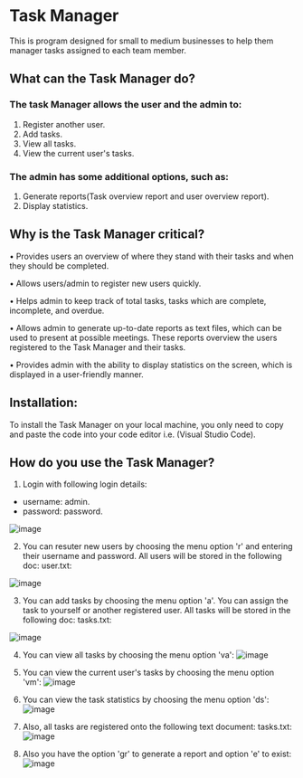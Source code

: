 # Task Manager
This is  program designed for small to medium businesses to help them manager tasks assigned to each team member.
## What can the Task Manager do?
### The task Manager allows the user and the admin to:
1. Register another user.
2. Add tasks.
3. View all tasks.
4. View the current user's tasks.

### The admin has some additional options, such as:
1. Generate reports(Task overview report and user overview report).
2. Display statistics.

## Why is the Task Manager critical?

•	Provides users an overview of where they stand with their tasks and when they should be completed.

•	Allows users/admin to register new users quickly. 

•	Helps admin to keep track of total tasks, tasks which are complete, incomplete, and overdue.

•	Allows admin to generate up-to-date reports as text files, which can be used to present at possible meetings. These reports overview the users registered to the Task Manager and their tasks.

•	Provides admin with the ability to display statistics on the screen, which is displayed in a user-friendly manner.

## Installation:
To install the Task Manager on your local machine, you only need to copy and paste the code into your code editor i.e. (Visual Studio Code).

## How do you use the Task Manager?
1. Login with following login details:

- username: admin.
- password: password.

 ![image](https://github.com/mcorco/finalCapstone/assets/151782515/7b4de593-09a4-43fa-ab07-4ccec09976ad)

2. You can resuter new users by choosing the menu option 'r' and entering their username and password. All users will be stored in the following doc: user.txt:

![image](https://github.com/mcorco/finalCapstone/assets/151782515/37514d72-500d-417b-95dc-ed53e9ac57a0)

3. You can add tasks by choosing the menu option 'a'. You can assign the task to yourself or another registered user. All tasks will be stored in the following doc: tasks.txt:
   
![image](https://github.com/mcorco/finalCapstone/assets/151782515/478873d3-edc8-4378-a70e-912af67d5ab7)

4. You can view all tasks by choosing the menu option 'va':
![image](https://github.com/mcorco/finalCapstone/assets/151782515/d58eb80a-7231-452e-800b-aef98eb5d3f0)

5. You can view the current user's tasks by choosing the menu option 'vm':
![image](https://github.com/mcorco/finalCapstone/assets/151782515/7702bccb-40e1-407c-ae15-483e0495ba0f)

6. You can view the task statistics by choosing the menu option 'ds':
![image](https://github.com/mcorco/finalCapstone/assets/151782515/6aa177e0-23a0-49cf-93e4-8b0139accff7)

7. Also, all tasks are registered onto the following text document: tasks.txt:
![image](https://github.com/mcorco/finalCapstone/assets/151782515/9d0dc069-08fd-433c-a2d0-f17b0b771c6c)

8. Also you have the option 'gr' to generate a report and option 'e' to exist:
![image](https://github.com/mcorco/finalCapstone/assets/151782515/c113b742-9e0a-40c0-ac42-a82fae7215da)





 
 
                                                       
